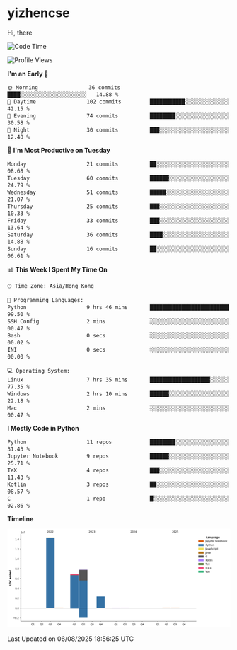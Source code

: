 # yizhencse


Hi, there

<!--START_SECTION:waka-->
![Code Time](http://img.shields.io/badge/Code%20Time-90%20hrs%2058%20mins-blue)

![Profile Views](http://img.shields.io/badge/Profile%20Views-0-blue)

**I'm an Early 🐤** 

```text
🌞 Morning                36 commits          ████░░░░░░░░░░░░░░░░░░░░░   14.88 % 
🌆 Daytime                102 commits         ███████████░░░░░░░░░░░░░░   42.15 % 
🌃 Evening                74 commits          ████████░░░░░░░░░░░░░░░░░   30.58 % 
🌙 Night                  30 commits          ███░░░░░░░░░░░░░░░░░░░░░░   12.40 % 
```
📅 **I'm Most Productive on Tuesday** 

```text
Monday                   21 commits          ██░░░░░░░░░░░░░░░░░░░░░░░   08.68 % 
Tuesday                  60 commits          ██████░░░░░░░░░░░░░░░░░░░   24.79 % 
Wednesday                51 commits          █████░░░░░░░░░░░░░░░░░░░░   21.07 % 
Thursday                 25 commits          ███░░░░░░░░░░░░░░░░░░░░░░   10.33 % 
Friday                   33 commits          ███░░░░░░░░░░░░░░░░░░░░░░   13.64 % 
Saturday                 36 commits          ████░░░░░░░░░░░░░░░░░░░░░   14.88 % 
Sunday                   16 commits          ██░░░░░░░░░░░░░░░░░░░░░░░   06.61 % 
```


📊 **This Week I Spent My Time On** 

```text
🕑︎ Time Zone: Asia/Hong_Kong

💬 Programming Languages: 
Python                   9 hrs 46 mins       █████████████████████████   99.50 % 
SSH Config               2 mins              ░░░░░░░░░░░░░░░░░░░░░░░░░   00.47 % 
Bash                     0 secs              ░░░░░░░░░░░░░░░░░░░░░░░░░   00.02 % 
INI                      0 secs              ░░░░░░░░░░░░░░░░░░░░░░░░░   00.00 % 

💻 Operating System: 
Linux                    7 hrs 35 mins       ███████████████████░░░░░░   77.35 % 
Windows                  2 hrs 10 mins       ██████░░░░░░░░░░░░░░░░░░░   22.18 % 
Mac                      2 mins              ░░░░░░░░░░░░░░░░░░░░░░░░░   00.47 % 
```

**I Mostly Code in Python** 

```text
Python                   11 repos            ████████░░░░░░░░░░░░░░░░░   31.43 % 
Jupyter Notebook         9 repos             ██████░░░░░░░░░░░░░░░░░░░   25.71 % 
TeX                      4 repos             ███░░░░░░░░░░░░░░░░░░░░░░   11.43 % 
Kotlin                   3 repos             ██░░░░░░░░░░░░░░░░░░░░░░░   08.57 % 
C                        1 repo              █░░░░░░░░░░░░░░░░░░░░░░░░   02.86 % 
```



**Timeline**

![Lines of Code chart](https://raw.githubusercontent.com/yizhencse/yizhencse/main/assets/bar_graph.png)


 Last Updated on 06/08/2025 18:56:25 UTC
<!--END_SECTION:waka-->

